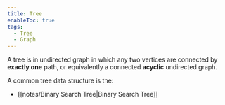 ```yaml
---
title: Tree
enableToc: true
tags:
  - Tree
  - Graph
---
```

A tree is in undirected graph in which any two vertices are connected by **exactly one** path, or equivalently a connected **acyclic** undirected graph.

A common tree data structure is the:
-  [[notes/Binary Search Tree|Binary Search Tree]]
